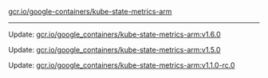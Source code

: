 [gcr.io/google-containers/kube-state-metrics-arm](https://hub.docker.com/r/cruse/kube-state-metrics-arm/tags/) 

----
Update: [gcr.io/google_containers/kube-state-metrics-arm:v1.6.0](https://hub.docker.com/r/cruse/kube-state-metrics-arm/tags/)

Update: [gcr.io/google_containers/kube-state-metrics-arm:v1.5.0](https://hub.docker.com/r/cruse/kube-state-metrics-arm/tags/)

Update: [gcr.io/google_containers/kube-state-metrics-arm:v1.1.0-rc.0](https://hub.docker.com/r/cruse/kube-state-metrics-arm/tags/)

